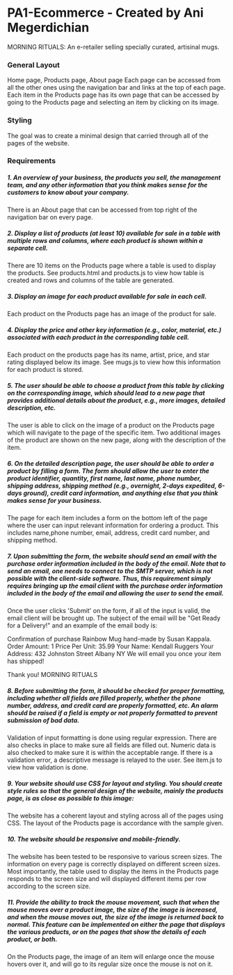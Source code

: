 # PA1-Ecommerce - Created by Ani Megerdichian
MORNING RITUALS: An e-retailer selling specially curated, artisinal mugs.
### General Layout
Home page, Products page, About page
Each page can be accessed from all the other ones using the navigation bar and links at the top of each page.
Each item in the Products page has its own page that can be accessed by going to the Products page and selecting an item by clicking on its image.
### Styling
The goal was to create a minimal design that carried through all of the pages of the website.
### Requirements
##### 1. An overview of your business, the products you sell, the management team, and any other information that you think makes sense for the customers to know about your company. 
There is an About page that can be accessed from top right of the navigation bar on every page.
##### 2. Display a list of products (at least 10) available for sale in a table with multiple rows and columns, where each product is shown within a separate cell.
There are 10 items on the Products page where a table is used to display the products. See products.html and products.js to view how table is created and rows and columns of the table are generated.
##### 3. Display an image for each product available for sale in each cell.
Each product on the Products page has an image of the product for sale.
##### 4. Display the price and other key information (e.g., color, material, etc.) associated with each product in the corresponding table cell.
Each product on the products page has its name, artist, price, and star rating displayed below its image. See mugs.js to view how this information for each product is stored.
##### 5. The user should be able to choose a product from this table by clicking on the corresponding image, which should lead to a new page that provides additional details about the product, e.g., more images, detailed description, etc. 
The user is able to click on the image of a product on the Products page which will navigate to the page of the specific item. Two additional images of the product are shown on the new page, along with the description of the item.
##### 6. On the detailed description page, the user should be able to order a product by filling a form. The form should allow the user to enter the product identifier, quantity, first name, last name, phone number, shipping address, shipping method (e.g., overnight, 2-days expedited, 6-days ground), credit card information, and anything else that you think makes sense for your business.
The page for each item includes a form on the bottom left of the page where the user can input relevant information for ordering a product. This includes name,phone number, email, address, credit card number, and shipping method.
##### 7. Upon submitting the form, the website should send an email with the purchase order information included in the body of the email. Note that to send an email, one needs to connect to the SMTP server, which is not possible with the client-side software. Thus, this requirement simply requires bringing up the email client with the purchase order information included in the body of the email and allowing the user to send the email. 
Once the user clicks 'Submit' on the form, if all of the input is valid, the email client will be brought up. The subject of the email will be "Get Ready for a Delivery!" and an example of the email body is:

Confirmation of purchase Rainbow Mug hand-made by Susan Kappala.
Order Amount: 1
Price Per Unit: 35.99
Your Name: Kendall Ruggers
Your Address: 432 Johnston Street Albany NY
We will email you once your item has shipped!

Thank you!
MORNING RITUALS
##### 8. Before submitting the form, it should be checked for proper formatting, including whether all fields are filled properly, whether the phone number, address, and credit card are properly formatted, etc. An alarm should be raised if a field is empty or not properly formatted to prevent submission of bad data. 
Validation of input formatting is done using regular expression. There are also checks in place to make sure all fields are filled out. Numeric data is also checked to make sure it is within the acceptable range. If there is a validation error, a descriptive message is relayed to the user. See item.js to view how validation is done.
##### 9. Your website should use CSS for layout and styling. You should create style rules so that the general design of the website, mainly the products page, is as close as possible to this image:
The website has a coherent layout and styling across all of the pages using CSS. The layout of the Products page is accordance with the sample given.
##### 10. The website should be responsive and mobile-friendly.
The website has been tested to be responsive to various screen sizes. The information on every page is correctly displayed on different screen sizes. Most importantly, the table used to display the items in the Products page responds to the screen size and will displayed different items per row according to the screen size.
##### 11. Provide the ability to track the mouse movement, such that when the mouse moves over a product image, the size of the image is increased, and when the mouse moves out, the size of the image is returned back to normal. This feature can be implemented on either the page that displays the various products, or on the pages that show the details of each product, or both.
On the Products page, the image of an item will enlarge once the mouse hovers over it, and will go to its regular size once the mouse is not on it.
